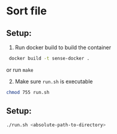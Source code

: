# Sort file 

## Setup:
1. Run docker build to build the container 
```sh
 docker build -t sense-docker .
```
or run `make` 

2. Make sure `run.sh` is executable
```sh
chmod 755 run.sh
```

## Setup:
```sh
./run.sh <absolute-path-to-directory>
```